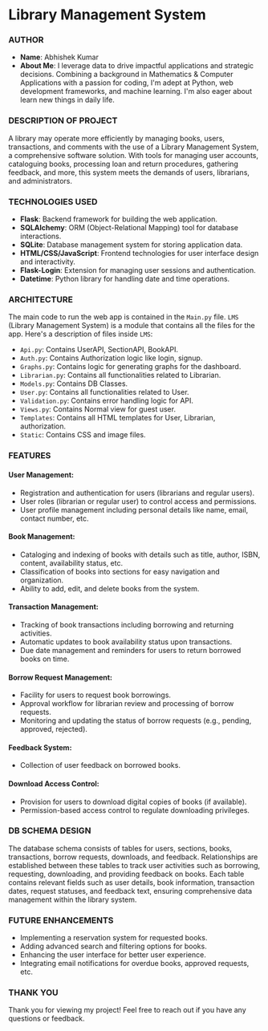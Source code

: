 # Library Management System


### AUTHOR
- **Name**: Abhishek Kumar
- **About Me**: I leverage data to drive impactful applications and strategic decisions. Combining a background in Mathematics & Computer Applications with a passion for coding, I'm adept at Python, web development frameworks, and machine learning. I'm also eager about learn new things in daily life.

### DESCRIPTION OF PROJECT
A library may operate more efficiently by managing books, users, transactions, and comments with the use of a Library Management System, a comprehensive software solution. With tools for managing user accounts, cataloguing books, processing loan and return procedures, gathering feedback, and more, this system meets the demands of users, librarians, and administrators.

### TECHNOLOGIES USED
- **Flask**: Backend framework for building the web application.
- **SQLAlchemy**: ORM (Object-Relational Mapping) tool for database interactions.
- **SQLite**: Database management system for storing application data.
- **HTML/CSS/JavaScript**: Frontend technologies for user interface design and interactivity.
- **Flask-Login**: Extension for managing user sessions and authentication.
- **Datetime**: Python library for handling date and time operations.

### ARCHITECTURE
The main code to run the web app is contained in the `Main.py` file. `LMS` (Library Management System) is a module that contains all the files for the app. Here's a description of files inside `LMS`:
- `Api.py`: Contains UserAPI, SectionAPI, BookAPI.
- `Auth.py`: Contains Authorization logic like login, signup.
- `Graphs.py`: Contains logic for generating graphs for the dashboard.
- `Librarian.py`: Contains all functionalities related to Librarian.
- `Models.py`: Contains DB Classes.
- `User.py`: Contains all functionalities related to User.
- `Validation.py`: Contains error handling logic for API.
- `Views.py`: Contains Normal view for guest user.
- `Templates`: Contains all HTML templates for User, Librarian, authorization.
- `Static`: Contains CSS and image files.

### FEATURES
#### User Management:
- Registration and authentication for users (librarians and regular users).
- User roles (librarian or regular user) to control access and permissions.
- User profile management including personal details like name, email, contact number, etc.

#### Book Management:
- Cataloging and indexing of books with details such as title, author, ISBN, content, availability status, etc.
- Classification of books into sections for easy navigation and organization.
- Ability to add, edit, and delete books from the system.

#### Transaction Management:
- Tracking of book transactions including borrowing and returning activities.
- Automatic updates to book availability status upon transactions.
- Due date management and reminders for users to return borrowed books on time.

#### Borrow Request Management:
- Facility for users to request book borrowings.
- Approval workflow for librarian review and processing of borrow requests.
- Monitoring and updating the status of borrow requests (e.g., pending, approved, rejected).

#### Feedback System:
- Collection of user feedback on borrowed books.

#### Download Access Control:
- Provision for users to download digital copies of books (if available).
- Permission-based access control to regulate downloading privileges.

### DB SCHEMA DESIGN
The database schema consists of tables for users, sections, books, transactions, borrow requests, downloads, and feedback. Relationships are established between these tables to track user activities such as borrowing, requesting, downloading, and providing feedback on books. Each table contains relevant fields such as user details, book information, transaction dates, request statuses, and feedback text, ensuring comprehensive data management within the library system.

### FUTURE ENHANCEMENTS
- Implementing a reservation system for requested books.
- Adding advanced search and filtering options for books.
- Enhancing the user interface for better user experience.
- Integrating email notifications for overdue books, approved requests, etc.

### THANK YOU
Thank you for viewing my project! Feel free to reach out if you have any questions or feedback.
